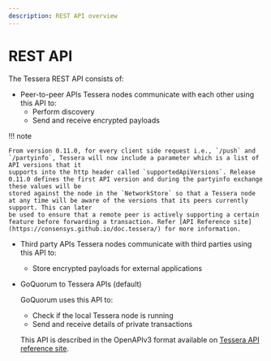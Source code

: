 ```yaml
---
description: REST API overview
---
```


# REST API

The Tessera REST API consists of:

* Peer-to-peer APIs
   Tessera nodes communicate with each other using this API to:
   - Perform discovery
   - Send and receive encrypted payloads

!!! note

    From version 0.11.0, for every client side request i.e., `/push` and `/partyinfo`, Tessera will now include a parameter which is a list of API versions that it
    supports into the http header called `supportedApiVersions`. Release 0.11.0 defines the first API version and during the partyinfo exchange these values will be
    stored against the node in the `NetworkStore` so that a Tessera node at any time will be aware of the versions that its peers currently support. This can later
    be used to ensure that a remote peer is actively supporting a certain feature before forwarding a transaction. Refer [API Reference site]
    (https://consensys.github.io/doc.tessera/) for more information.

* Third party APIs
   Tessera nodes communicate with third parties using this API to:
   - Store encrypted payloads for external applications

* GoQuorum to Tessera APIs (default)

    GoQuorum uses this API to:

    - Check if the local Tessera node is running
    - Send and receive details of private transactions

    This API is described in the OpenAPIv3 format available on
    [Tessera API reference site](https://consensys.github.io/doc.tessera/).
